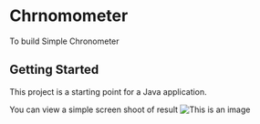 # Chrnomometer

To build Simple Chronometer

## Getting Started

This project is a starting point for a Java application.

You can view a simple screen shoot of result
![This is an image](/public/app.png)